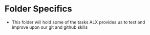 # Folder Specifics
*   This folder will hold some of the tasks ALX provides us to test and improve upon our git and github skills